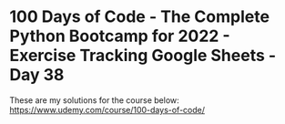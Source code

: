 # 100 Days of Code - The Complete Python Bootcamp for 2022 - Exercise Tracking Google Sheets - Day 38

These are my solutions for the course below:<br>
https://www.udemy.com/course/100-days-of-code/<br>